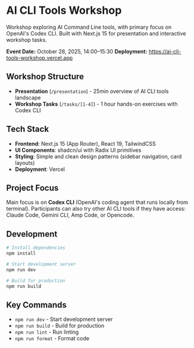 # AI CLI Tools Workshop

Workshop exploring AI Command Line tools, with primary focus on OpenAI's Codex CLI.
Built with Next.js 15 for presentation and interactive workshop tasks.

**Event Date:** October 28, 2025, 14:00–15:30
**Deployment:** https://ai-cli-tools-workshop.vercel.app

## Workshop Structure

- **Presentation** (`/presentation`) - 25min overview of AI CLI tools landscape
- **Workshop Tasks** (`/tasks/[1-4]`) - 1 hour hands-on exercises with Codex CLI

## Tech Stack

- **Frontend**: Next.js 15 (App Router), React 19, TailwindCSS
- **UI Components**: shadcn/ui with Radix UI primitives
- **Styling**: Simple and clean design patterns (sidebar navigation, card layouts)
- **Deployment**: Vercel

## Project Focus

Main focus is on **Codex CLI** (OpenAI's coding agent that runs locally from terminal).
Participants can also try other AI CLI tools if they have access: Claude Code, Gemini CLI, Amp Code, or Opencode.

## Development

```bash
# Install dependencies
npm install

# Start development server
npm run dev

# Build for production
npm run build
```

## Key Commands

- `npm run dev` - Start development server
- `npm run build` - Build for production
- `npm run lint` - Run linting
- `npm run format` - Format code
